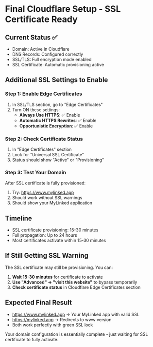 # Final Cloudflare Setup - SSL Certificate Ready

## Current Status ✅
- Domain: Active in Cloudflare
- DNS Records: Configured correctly
- SSL/TLS: Full encryption mode enabled
- SSL Certificate: Automatic provisioning active

## Additional SSL Settings to Enable

### Step 1: Enable Edge Certificates
1. In SSL/TLS section, go to "Edge Certificates"
2. Turn ON these settings:
   - **Always Use HTTPS**: ✅ Enable
   - **Automatic HTTPS Rewrites**: ✅ Enable
   - **Opportunistic Encryption**: ✅ Enable

### Step 2: Check Certificate Status
1. In "Edge Certificates" section
2. Look for "Universal SSL Certificate"
3. Status should show "Active" or "Provisioning"

### Step 3: Test Your Domain
After SSL certificate is fully provisioned:
1. Try: https://www.mylinked.app
2. Should work without SSL warnings
3. Should show your MyLinked application

## Timeline
- SSL certificate provisioning: 15-30 minutes
- Full propagation: Up to 24 hours
- Most certificates activate within 15-30 minutes

## If Still Getting SSL Warning
The SSL certificate may still be provisioning. You can:
1. **Wait 15-30 minutes** for certificate to activate
2. **Use "Advanced" → "visit this website"** to bypass temporarily
3. **Check certificate status** in Cloudflare Edge Certificates section

## Expected Final Result
- https://www.mylinked.app → Your MyLinked app with valid SSL
- https://mylinked.app → Redirects to www version  
- Both work perfectly with green SSL lock

Your domain configuration is essentially complete - just waiting for SSL certificate to fully activate.